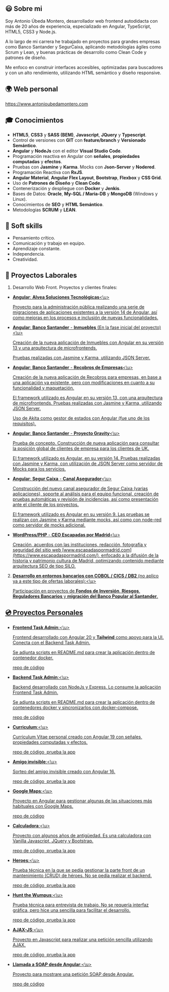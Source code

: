 ## :smiley: Sobre mi

Soy Antonio Úbeda Montero, desarrollador web frontend autodidacta con más de 20 años de experiencia, especializado en Angular, TypeScript, HTML5, CSS3 y Node.js.

A lo largo de mi carrera he trabajado en proyectos para grandes empresas como Banco Santander y SegurCaixa, aplicando metodologías ágiles como Scrum y Lean, y buenas prácticas de desarrollo como Clean Code y patrones de diseño.

Me enfoco en construir interfaces accesibles, optimizadas para buscadores y con un alto rendimiento, utilizando HTML semántico y diseño responsive.

## :earth_africa: Web personal

https://www.antonioubedamontero.com

## :mortar_board: Conocimientos

- **HTML5**, **CSS3** y **SASS (BEM)**, **Javascript**, **JQuery** y **Typescript**.
- Control de versiones con **GIT** con **feature/branch** y **Versionado Semántico**.
- **Angular** y **NodeJs** con el editor **Visual Studio Code**.
- Programación reactiva en Angular con **señales**, **propiedades computadas** y **efectos**.
- Pruebas con **Jasmine** y **Karma**. Mocks con **Json-Server** y **Nodered**.
- Programación Reactiva con **RxJS**.
- **Angular Material**, **Angular Flex Layout**, **Bootstrap**, **Flexbox** y **CSS Grid**.
- Uso de **Patrones de Diseño** y **Clean Code**.
- Contenerización y despliegue con **Docker** y **Jenkis**.
- Bases de Datos: **Oracle**, **My-SQL / Maria-DB** y **MongoDB** (Windows y Linux).
- Conocimientos de **SEO** y **HTML Semántico**.
- Metodologías **SCRUM** y **LEAN**.

## :two_men_holding_hands: Soft skills

- Pensamiento crítico.
- Comunicación y trabajo en equipo.
- Aprendizaje constante.
- Independencia.
- Creatividad.

## :triangular_ruler: Proyectos Laborales

1. Desarrollo Web Front. Proyectos y clientes finales:

  - <u>**Angular**: **Alvea Soluciones Tecnológicas**<\u>
    
    Proyecto para la administración pública realizando una serie de migraciones de aplicaciones existentes a la versión 14 de Angular, así como
mejoras en los procesos e inclusión de nuevas funcionalidades.

  - <u>**Angular**: **Banco Santander** - **Inmuebles** (En la fase inicial del proyecto)<\u>
    
    Creación de la nueva aplicación de Inmuebles con Angular en su versión 13 y una arquitectura de microfrontends.
    
    Pruebas realizadas con Jasmine y Karma, utilizando JSON Server.

  - <u>**Angular**: **Banco Santander** - **Recobros de Empresas**<\u>
    
    Creación de la nueva aplicación de Recobros para empresas, en base a una aplicación ya existente, pero con modificaciones en cuanto a su funcionalidad y maquetación.
    
    El framework utilizado es Angular en su versión 13, con una arquitectura de microfrontends. Pruebas realizadas con Jasmine y Karma, utilizando JSON Server.
    
    Uso de Akita como gestor de estados con Angular (fue uno de los requisitos).

  - <u>**Angular**: **Banco Santander** - **Proyecto Gravity**<\u>
    
    Prueba de concepto. Construcción de nueva aplicación para consultar la posición global de clientes de empresa para los clientes de UK.
    
    El framework utilizado es Angular, en su versión 14. Pruebas realizadas con Jasmine y Karma, con utilización de JSON Server como servidor de Mocks para los servicios.

  - <u>**Angular**: **Segur Caixa** -  **Canal Asegurador**<\u>
    
    Construcción del nuevo canal asegurador de Segur Caixa (varias aplicaciones), soporte al análisis para el equipo funcional, creación de pruebas automáticas y revisión de incidencias, así como presentación
    ante el cliente de los proyectos.
    
    El framework utilizado es Angular en su versión 9. Las pruebas se realizan con Jasmine y Karma mediante mocks, así como con node-red como servidor de mocks adicional.

  - <u>**WordPress/PHP** - **CEO Escapadas por Madrid**<\u>
    
    Creación, acuerdos con las instituciones, redacción, fotografía y seguridad del sitio web [www.escapadaspormadrid.com](https://www.escapadaspormadrid.com/), enfocado a la difusión de la historia y patrimonio
    cultura de Madrid, optimizando contenido mediante arquitectura SEO de tipo SILO.
   
2. <u>**Desarrollo en entornos bancarios con COBOL / CICS / DB2** (no aplico ya a este tipo de ofertas laborales):<\u>
   
   Participación en proyectos de **Fondos de Inversión**, **Riesgos**, **Reguladores Bancarios** y **migración del Banco Popular al Santander**.

## :cd: Proyectos Personales

- <u>**Frontend Task Admin**:<\u>
  
  Frontend desarrollado con Angular 20 y **Tailwind** como apoyo para la UI. Conecta con el Backend Task Admin.
  
  Se adjunta scripts en README.md para crear la aplicación dentro de contenedor docker.
  
  [repo de código](https://github.com/antonioubedamontero/task-admin-frontend)

- <u>**Backend Task Admin**:<\u>
  
  Backend desarrollado con NodeJs y Express. Lo consume la aplicación Frontend Task Admin.  

  Se adjunta scripts en README.md para crear la aplicación dentro de contenedores docker y sincronizarlos con docker-compose.

  [repo de código](https://github.com/antonioubedamontero/task-admin-backend)

- <u>**Curriculum**:<\u>
  
  Curriculum Vitae personal creado con Angular 19 con señales, propiedades computadas y efectos.
  
  [repo de código](https://github.com/antonioubedamontero/curriculum)&nbsp;&nbsp;[prueba la app](https://www.antonioubedamontero.com/)

- <u>**Amigo invisible**:<\u>
  
  Sorteo del amigo invisible creado con Angular 16.
  
  [repo de código](https://github.com/antonioubedamontero/amigo-invisible)&nbsp;&nbsp;[prueba la app](https://antonioubedamontero.github.io/amigo-invisible/)
    
- <u>**Google Maps**:<\u>
  
  Proyecto en Angular para gestionar algunas de las situaciones más habituales con Google Maps.
  
  [repo de código](https://github.com/antonioubedamontero/google-maps)
  
- <u>**Calculadora**:<\u>
  
  Proyecto con algunos años de antigüedad. Es una calculadora con Vanilla Javascript, JQuery y Bootstrap.
  
  [repo de código](https://github.com/antonioubedamontero/calculadora)&nbsp;&nbsp;[prueba la app](https://antonioubedamontero.github.io/calculadora/)

- <u>**Heroes**:<\u>
  
  Prueba técnica en la que se pedía gestionar la parte front de un mantenimiento (CRUD) de héroes. No se pedía realizar el backend.
  
  [repo de código](https://github.com/antonioubedamontero/heroes)&nbsp;&nbsp;[prueba la app](https://antonioubedamontero.github.io/heroes/)

- <u>**Hunt the Wumpus**:<\u>
  
  Prueba técnica para entrevista de trabajo. No se requería interfaz gráfica, pero hice una sencilla para facilitar el desarrollo.
  
  [repo de código](https://github.com/antonioubedamontero/wumpus)&nbsp;&nbsp;[prueba la app](https://antonioubedamontero.github.io/wumpus/)

- <u>**AJAX-JS**:<\u>
  
  Proyecto en Javascript para realizar una petición sencilla utilizando AJAX.
  
  [repo de código](https://github.com/antonioubedamontero/AJAX-JS)&nbsp;&nbsp;[prueba la app](https://antonioubedamontero.github.io/AJAX-JS/)

- <u>**Llamada a SOAP desde Angular**:<\u>
  
  Proyecto para mostrare una petición SOAP desde Angular.
  
  [repo de código](https://github.com/antonioubedamontero/soap-angular-example)
    
<!--
**antonioubedamontero/antonioubedamontero** is a ✨ _special_ ✨ repository because its `README.md` (this file) appears on your GitHub profile.

Here are some ideas to get you started:

- 🔭 I’m currently working on ...
- 🌱 I’m currently learning ...
- 👯 I’m looking to collaborate on ...
- 🤔 I’m looking for help with ...
- 💬 Ask me about ...
- 📫 How to reach me: ...
- 😄 Pronouns: ...
- ⚡ Fun fact: ...
-->
